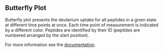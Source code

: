 ## Butterfly Plot

Butterfly plot presents the deuterium uptake for all peptides in a given state at different time points at once. Each time point of measurement is indicated by a different color. Peptides are identified by their ID (peptides are numbered arranged by the start position).

For more information see the [documentation](https://hadexversum.github.io/HaDeX/articles/visualization.html#butterfly-plot-1).

